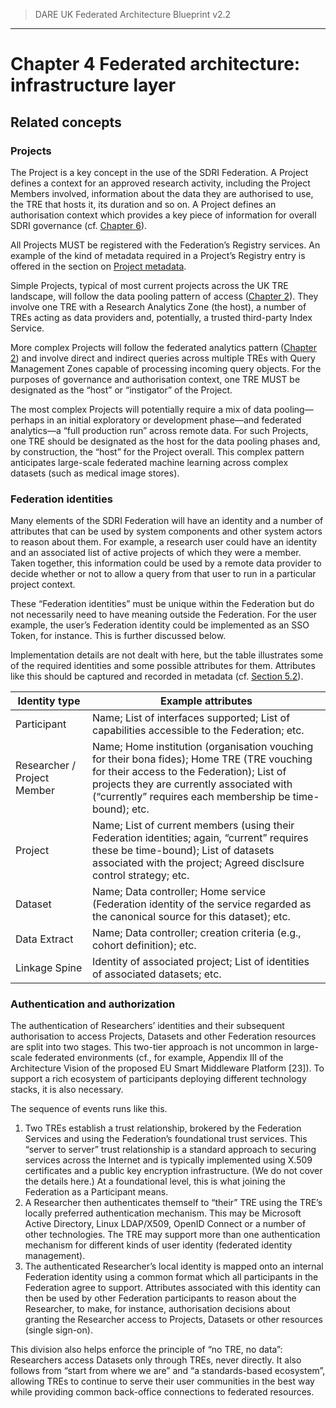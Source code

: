 > DARE UK Federated Architecture Blueprint  v2.2
----

# Chapter 4 Federated architecture: infrastructure layer
## Related concepts

### Projects

The Project is a key concept in the use of the SDRI Federation. A Project defines a context for an approved research activity, including the Project Members involved, information about the data they are authorised to use, the TRE that hosts it, its duration and so on. A Project defines an authorisation context which provides a key piece of information for overall SDRI governance (cf. [Chapter 6](../6_Organisational_Layer/6_1_Introduction.md)).

All Projects MUST be registered with the Federation’s Registry services. An example of the kind of metadata required in a Project’s Registry entry is offered in the section on [Project metadata](../5_Data_Layer/).

Simple Projects, typical of most current projects across the UK TRE landscape, will follow the data pooling pattern of access ([Chapter 2](../2_Strategic_Case/2_2_The_Federation_Challenge.md)). They involve one TRE with a Research Analytics Zone (the host), a number of TREs acting as data providers and, potentially, a trusted third-party Index Service.

More complex Projects will follow the federated analytics pattern ([Chapter 2](../2_Strategic_Case/2_2_The_Federation_Challenge.md)) and involve direct and indirect queries across multiple TREs with Query Management Zones capable of processing incoming query objects. For the purposes of governance and authorisation context, one TRE MUST be designated as the “host” or “instigator” of the Project.

The most complex Projects will potentially require a mix of data pooling—perhaps in an initial exploratory or development phase—and federated analytics—a “full production run” across remote data. For such Projects, one TRE should be designated as the host for the data pooling phases and, by construction, the “host” for the Project overall. This complex pattern anticipates large-scale federated machine learning across complex datasets (such as medical image stores). 

### Federation identities

Many elements of the SDRI Federation will have an identity and a number of attributes that can be used by system components and other system actors to reason about them. For example, a research user could have an identity and an associated list of active projects of which they were a member. Taken together, this information could be used by a remote data provider to decide whether or not to allow a query from that user to run in a particular project context.

These “Federation identities” must be unique within the Federation but do not necessarily need to have meaning outside the Federation. For the user example, the user’s Federation identity could be implemented as an SSO Token, for instance. This is further discussed below.

Implementation details are not dealt with here, but the table illustrates some of the required identities and some possible attributes for them. Attributes like this should be captured and recorded in metadata (cf. [Section 5.2](../5_Data_Layer/5_2_Federation_Metadata.md)).

| Identity type	| Example attributes | 
| ------------- | ------------------ | 
| Participant	| Name; List of interfaces supported; List of capabilities accessible to the Federation; etc.| 
| Researcher / Project Member	| Name; Home institution (organisation vouching for their bona fides); Home TRE (TRE vouching for their access to the Federation); List of projects they are currently associated with (“currently” requires each membership be time-bound); etc.| 
| Project	| Name; List of current members (using their Federation identities; again, “current” requires these be time-bound); List of datasets associated with the project; Agreed disclsure control strategy; etc.| 
| Dataset	| Name; Data controller; Home service (Federation identity of the service regarded as the canonical source for this dataset); etc.| 
| Data Extract	| Name; Data controller; creation criteria (e.g., cohort definition); etc.| 
| Linkage Spine	| Identity of associated project; List of identities of associated datasets; etc.| 

### Authentication and authorization

The authentication of Researchers’ identities and their subsequent authorisation to access Projects, Datasets and other Federation resources are split into two stages. This two-tier approach is not uncommon in large-scale federated environments (cf., for example, Appendix III of the Architecture Vision of the proposed EU Smart Middleware Platform [23]). To support a rich ecosystem of participants deploying different technology stacks, it is also necessary.

The sequence of events runs like this.
 1. Two TREs establish a trust relationship, brokered by the Federation Services and using the Federation’s foundational trust services. This “server to server” trust relationship is a standard approach to securing services across the Internet and is typically implemented using X.509 certificates and a public key encryption infrastructure. (We do not cover the details here.) At a foundational level, this is what joining the Federation as a Participant means.
 2. A Researcher then authenticates themself to “their” TRE using the TRE’s locally preferred authentication mechanism. This may be Microsoft Active Directory, Linux LDAP/X509, OpenID Connect or a number of other technologies. The TRE may support more than one authentication mechanism for different kinds of user identity (federated identity management).
 3. The authenticated Researcher’s local identity is mapped onto an internal Federation identity using a common format which all participants in the Federation agree to support. Attributes associated with this identity can then be used by other Federation participants to reason about the Researcher, to make, for instance, authorisation decisions about granting the Researcher access to Projects, Datasets or other resources (single sign-on).

This division also helps enforce the principle of “no TRE, no data”: Researchers access Datasets only through TREs, never directly. It also follows from “start from where we are” and “a standards-based ecosystem”, allowing TREs to continue to serve their user communities in the best way while providing common back-office connections to federated resources.






